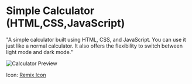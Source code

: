# Simple Calculator (HTML,CSS,JavaScript)

"A simple calculator built using HTML, CSS, and JavaScript. You can use it just like a normal calculator. It also offers the flexibility to switch between light mode and dark mode."

![Calculator Preview](src/Preview.png)

Icon: [Remix Icon](https://remixicon.com/)